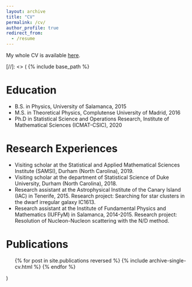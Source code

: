 ```yaml
---
layout: archive
title: "CV"
permalink: /cv/
author_profile: true
redirect_from:
  - /resume
---
```


My whole CV is available [here](/files/CV.pdf).

[//]: <> (
{% include base_path %}

Education
======
* B.S. in Physics, University of Salamanca, 2015
* M.S. in Theoretical Physics, Complutense University of Madrid, 2016
* Ph.D in Statistical Science and Operations Research, Institute of Mathematical Sciences (ICMAT-CSIC), 2020

Research Experiences
======
* Visiting scholar at the Statistical and Applied Mathematical Sciences Institute (SAMSI), Durham (North Carolina), 2019.
* Visiting scholar at the department of Statistical Science
of Duke University, Durham (North Carolina), 2018.
* Research assistant at the Astrophysical Institute of the Canary Island (IAC) in Tenerife, 2015. Research
 project: Searching for star clusters in the dwarf irregular galaxy IC1613.
* Research assistant at the Institute of Fundamental Physics and Mathematics (IUFFyM) in Salamanca, 2014-2015. Research
 project: Resolution of Nucleon-Nucleon scattering with the N/D method.


Publications
======
  <ul>{% for post in site.publications reversed %}
    {% include archive-single-cv.html %}
  {% endfor %}</ul>

<!--- 
 Talks
 ======
 <ul>{% for post in site.talks reversed %}
   {% include archive-single-talk-cv.html %}
  {% endfor %}</ul>
--> 
)
